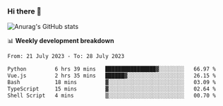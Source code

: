 ### Hi there 👋
![Anurag's GitHub stats](https://github-readme-stats.vercel.app/api?username=jami1024&show_icons=true&theme=radical)

📊 **Weekly development breakdown**
<!--START_SECTION:waka-->

```txt
From: 21 July 2023 - To: 28 July 2023

Python         6 hrs 39 mins   ████████████████▓░░░░░░░░   66.97 %
Vue.js         2 hrs 35 mins   ██████▓░░░░░░░░░░░░░░░░░░   26.15 %
Bash           18 mins         ▓░░░░░░░░░░░░░░░░░░░░░░░░   03.09 %
TypeScript     15 mins         ▓░░░░░░░░░░░░░░░░░░░░░░░░   02.64 %
Shell Script   4 mins          ▒░░░░░░░░░░░░░░░░░░░░░░░░   00.70 %
```

<!--END_SECTION:waka-->
<!--
**jami1024/jami1024** is a ✨ _special_ ✨ repository because its `README.md` (this file) appears on your GitHub profile.

Here are some ideas to get you started:

- 🔭 I’m currently working on ...
- 🌱 I’m currently learning ...
- 👯 I’m looking to collaborate on ...
- 🤔 I’m looking for help with ...
- 💬 Ask me about ...
- 📫 How to reach me: ...
- 😄 Pronouns: ...
- ⚡ Fun fact: ...
-->
